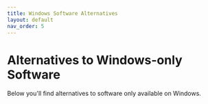 ```yaml
---
title: Windows Software Alternatives
layout: default
nav_order: 5
---
```

# Alternatives to Windows-only Software
Below you'll find alternatives to software only available on Windows.